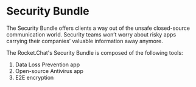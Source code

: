 # Security Bundle

The Security Bundle offers clients a way out of the unsafe closed-source communication world. Security teams won’t worry about risky apps carrying their companies’ valuable information away anymore.

The Rocket.Chat's Security Bundle is composed of the following tools:   


1. Data Loss Prevention app 
2. Open-source Antivirus app
3. E2E encryption

  


